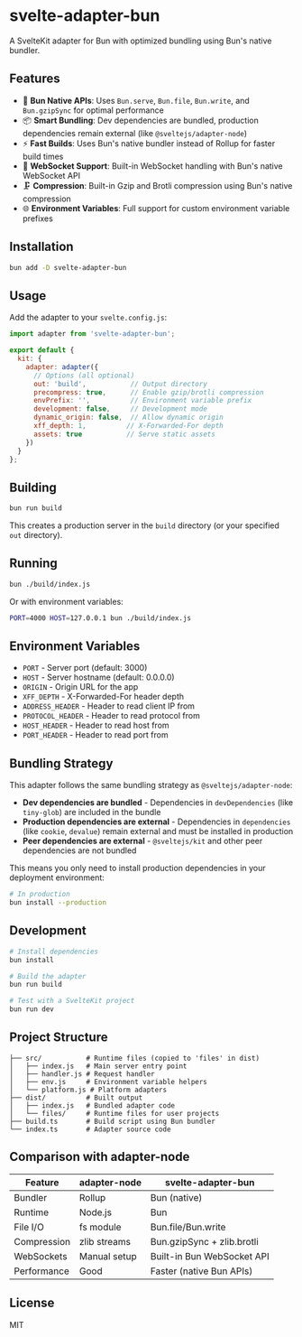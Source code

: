 # svelte-adapter-bun

A SvelteKit adapter for Bun with optimized bundling using Bun's native bundler.

## Features

- 🚀 **Bun Native APIs**: Uses `Bun.serve`, `Bun.file`, `Bun.write`, and `Bun.gzipSync` for optimal performance
- 📦 **Smart Bundling**: Dev dependencies are bundled, production dependencies remain external (like `@sveltejs/adapter-node`)
- ⚡ **Fast Builds**: Uses Bun's native bundler instead of Rollup for faster build times
- 🔧 **WebSocket Support**: Built-in WebSocket handling with Bun's native WebSocket API
- 🗜️ **Compression**: Built-in Gzip and Brotli compression using Bun's native compression
- 🌐 **Environment Variables**: Full support for custom environment variable prefixes

## Installation

```bash
bun add -D svelte-adapter-bun
```

## Usage

Add the adapter to your `svelte.config.js`:

```js
import adapter from 'svelte-adapter-bun';

export default {
  kit: {
    adapter: adapter({
      // Options (all optional)
      out: 'build',           // Output directory
      precompress: true,      // Enable gzip/brotli compression
      envPrefix: '',          // Environment variable prefix
      development: false,     // Development mode
      dynamic_origin: false,  // Allow dynamic origin
      xff_depth: 1,          // X-Forwarded-For depth
      assets: true           // Serve static assets
    })
  }
};
```

## Building

```bash
bun run build
```

This creates a production server in the `build` directory (or your specified `out` directory).

## Running

```bash
bun ./build/index.js
```

Or with environment variables:

```bash
PORT=4000 HOST=127.0.0.1 bun ./build/index.js
```

## Environment Variables

- `PORT` - Server port (default: 3000)
- `HOST` - Server hostname (default: 0.0.0.0)
- `ORIGIN` - Origin URL for the app
- `XFF_DEPTH` - X-Forwarded-For header depth
- `ADDRESS_HEADER` - Header to read client IP from
- `PROTOCOL_HEADER` - Header to read protocol from
- `HOST_HEADER` - Header to read host from
- `PORT_HEADER` - Header to read port from

## Bundling Strategy

This adapter follows the same bundling strategy as `@sveltejs/adapter-node`:

- **Dev dependencies are bundled** - Dependencies in `devDependencies` (like `tiny-glob`) are included in the bundle
- **Production dependencies are external** - Dependencies in `dependencies` (like `cookie`, `devalue`) remain external and must be installed in production
- **Peer dependencies are external** - `@sveltejs/kit` and other peer dependencies are not bundled

This means you only need to install production dependencies in your deployment environment:

```bash
# In production
bun install --production
```

## Development

```bash
# Install dependencies
bun install

# Build the adapter
bun run build

# Test with a SvelteKit project
bun run dev
```

## Project Structure

```
├── src/           # Runtime files (copied to 'files' in dist)
│   ├── index.js   # Main server entry point
│   ├── handler.js # Request handler
│   ├── env.js     # Environment variable helpers
│   └── platform.js # Platform adapters
├── dist/          # Built output
│   ├── index.js   # Bundled adapter code
│   └── files/     # Runtime files for user projects
├── build.ts       # Build script using Bun bundler
└── index.ts       # Adapter source code
```

## Comparison with adapter-node

| Feature | adapter-node | svelte-adapter-bun |
|---------|-------------|-------------------|
| Bundler | Rollup | Bun (native) |
| Runtime | Node.js | Bun |
| File I/O | fs module | Bun.file/Bun.write |
| Compression | zlib streams | Bun.gzipSync + zlib.brotli |
| WebSockets | Manual setup | Built-in Bun WebSocket API |
| Performance | Good | Faster (native Bun APIs) |

## License

MIT
